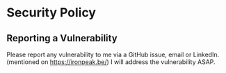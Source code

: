 # Security Policy

## Reporting a Vulnerability

Please report any vulnerability to me via a GitHub issue, email or LinkedIn. (mentioned on https://ironpeak.be/)
I will address the vulnerability ASAP.
